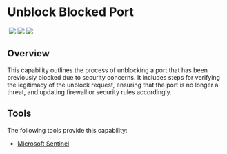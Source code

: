 # Unblock Blocked Port
&nbsp;![](https://img.shields.io/badge/ID-C5105-blue)&nbsp;![](https://img.shields.io/badge/Phase-Recovery_%28P0005%29-blue)&nbsp;![](https://img.shields.io/badge/Category-Network-blue)
## Overview
This capability outlines the process of unblocking a port that has been previously blocked due to security concerns. It includes steps for verifying the legitimacy of the unblock request, ensuring that the port is no longer a threat, and updating firewall or security rules accordingly.

## Tools
The following tools provide this capability:

- [Microsoft Sentinel](../tool/ms-sentinel/C5105.md)